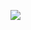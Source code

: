 
![](https://github.com/garethr/homebrew-snyk/workflows/Update%20Snyk%20Homebrew%20formula%20with%20latest%20release/badge.svg)

